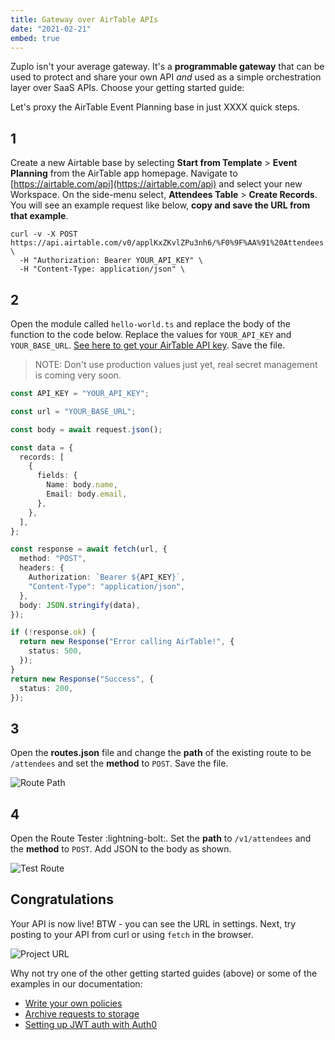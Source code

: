 ```yaml
---
title: Gateway over AirTable APIs
date: "2021-02-21"
embed: true
---
```


Zuplo isn't your average gateway. It's a **programmable gateway** that can be
used to protect and share your own API _and_ used as a simple orchestration
layer over SaaS APIs. Choose your getting started guide:

<QuickstartPicker />

Let's proxy the AirTable Event Planning base in just XXXX quick steps.

## 1

Create a new Airtable base by selecting **Start from Template** > **Event
Planning** from the AirTable app homepage. Navigate to
[https://airtable.com/api](https://airtable.com/api) and select your new
Workspace. On the side-menu select, **Attendees Table** > **Create Records**.
You will see an example request like below, **copy and save the URL from that
example**.

```
curl -v -X POST https://api.airtable.com/v0/applKxZKvlZPu3nh6/%F0%9F%AA%91%20Attendees \
  -H "Authorization: Bearer YOUR_API_KEY" \
  -H "Content-Type: application/json" \
```

## 2

Open the module called `hello-world.ts` and replace the body of the function to
the code below. Replace the values for `YOUR_API_KEY` and `YOUR_BASE_URL`.
[See here to get your AirTable API key](https://support.airtable.com/hc/en-us/articles/219046777-How-do-I-get-my-API-key-).
Save the file.

> NOTE: Don't use production values just yet, real secret management is coming
> very soon.

```ts
const API_KEY = "YOUR_API_KEY";

const url = "YOUR_BASE_URL";

const body = await request.json();

const data = {
  records: [
    {
      fields: {
        Name: body.name,
        Email: body.email,
      },
    },
  ],
};

const response = await fetch(url, {
  method: "POST",
  headers: {
    Authorization: `Bearer ${API_KEY}`,
    "Content-Type": "application/json",
  },
  body: JSON.stringify(data),
});

if (!response.ok) {
  return new Response("Error calling AirTable!", {
    status: 500,
  });
}
return new Response("Success", {
  status: 200,
});
```

## 3

Open the **routes.json** file and change the **path** of the existing route to
be `/attendees` and set the **method** to `POST`. Save the file.

![Route Path](/media/quickstarts/gateway-over-airtable/route-path.png)

## 4

Open the Route Tester :lightning-bolt:. Set the **path** to `/v1/attendees` and
the **method** to `POST`. Add JSON to the body as shown.

![Test Route](/media/quickstarts/gateway-over-airtable/test-route.png)

## Congratulations

Your API is now live! BTW - you can see the URL in settings. Next, try posting
to your API from curl or using `fetch` in the browser.

![Project URL](/media/getting-started-hello-world/project-url.png)

Why not try one of the other getting started guides (above) or some of the
examples in our documentation:

- [Write your own policies](https://zuplo.notion.site/Policies-d94e7c5ee5444532855e7678effaee42)
- [Archive requests to storage](https://zuplo.notion.site/Archiving-requests-to-storage-608a64672de64f1b94309f68993d26d1)
- [Setting up JWT auth with Auth0](https://zuplo.notion.site/Setting-up-JWT-auth-with-Auth0-9f5ce6ad37f5418aaa781391c1995e00)
